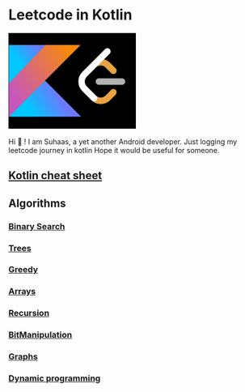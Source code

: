 # Leetcode in Kotlin

<img alt="img.png" height="50%" src="src/main/resources/leetcode_x_kotlin.png" width="50%"/>

Hi :wave: ! I am Suhaas, a yet another Android developer. Just logging my leetcode journey in kotlin
Hope it would be useful for someone.

## [Kotlin cheat sheet](src/main/kotlin/kotlin_cheatsheet)

## Algorithms

### [Binary Search](src/main/kotlin/binary_search)

### [Trees](src/main/kotlin/trees)

### [Greedy](src/main/kotlin/greedy)

### [Arrays](src/main/kotlin/arrays/Arrays.ipynb)

### [Recursion](src/main/kotlin/recursion/RecursionBasics.ipynb)

### [BitManipulation](src/main/kotlin/bit_manipulation/)

### [Graphs](src/main/kotlin/graphs/)

### [Dynamic programming](src/main/kotlin/dynamic_programming/)